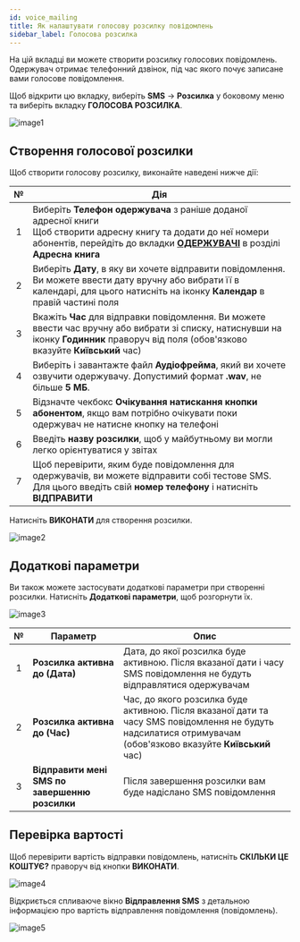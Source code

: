 ```yaml
---
id: voice_mailing
title: Як налаштувати голосову розсилку повідомлень
sidebar_label: Голосова розсилка
---
```


На цій вкладці ви можете створити розсилку голосових повідомлень. Одержувач отримає телефонний дзвінок, під час якого почує записане вами голосове повідомлення.

Щоб відкрити цю вкладку, виберіть **SMS** → **Розсилка** у боковому меню та виберіть вкладку **ГОЛОСОВА РОЗСИЛКА**.

![image1](/img/uk/client_send_sms_voice_mailing/image1.png)

## Створення голосової розсилки

Щоб створити голосову розсилку, виконайте наведені нижче дії:

|  №  | Дія |
| :-: | --- |
| 1 | Виберіть **Телефон одержувача** з раніше доданої адресної книги <br/> Щоб створити адресну книгу та додати до неї номери абонентів, перейдіть до вкладки [**ОДЕРЖУВАЧІ**](../address_book/recipients.md) в розділі **Адресна книга** |
| 2 | Виберіть **Дату**, в яку ви хочете відправити повідомлення. Ви можете ввести дату вручну або вибрати її в календарі, для цього натисніть на іконку **Календар** в правій частині поля |
| 3 | Вкажіть **Час** для відправки повідомлення. Ви можете ввести час вручну або вибрати зі списку, натиснувши на іконку **Годинник** праворуч від поля (обов'язково вказуйте **Київський** час) |
| 4 | Виберіть і завантажте файл **Аудіофрейма**, який ви хочете озвучити одержувачу. Допустимий формат **.wav**, не більше **5 МБ**. |
| 5 | Відзначте чекбокс **Очікування натискання кнопки абонентом**, якщо вам потрібно очікувати поки одержувач не натисне кнопку на телефоні |
| 6 | Введіть **назву розсилки**, щоб у майбутньому ви могли легко орієнтуватися у звітах |
| 7 | Щоб перевірити, яким буде повідомлення для одержувачів, ви можете відправити собі тестове SMS. Для цього введіть свій **номер телефону** і натисніть **ВІДПРАВИТИ** |

Натисніть **ВИКОНАТИ** для створення розсилки.

![image2](/img/uk/client_send_sms_voice_mailing/image2.png)

## Додаткові параметри

Ви також можете застосувати додаткові параметри при створенні розсилки. Натисніть **Додаткові параметри**, щоб розгорнути їх.

![image3](/img/uk/client_send_sms_voice_mailing/image3.png)

|  №  | Параметр | Опис |
| :-: | -------- | ---- |
| 1 | **Розсилка активна до (Дата)** | Дата, до якої розсилка буде активною. Після вказаної дати і часу SMS повідомлення не будуть відправлятися одержувачам |
| 2 | **Розсилка активна до (Час)** | Час, до якого розсилка буде активною. Після вказаної дати та часу SMS повідомлення не будуть надсилатися отримувачам (обов'язково вказуйте **Київський** час) |
| 3 | **Відправити мені SMS по завершенню розсилки** | Після завершення розсилки вам буде надіслано SMS повідомлення |

## Перевірка вартості

Щоб перевірити вартість відправки повідомлень, натисніть **СКІЛЬКИ ЦЕ КОШТУЄ?** праворуч від кнопки **ВИКОНАТИ**.

![image4](/img/uk/client_send_sms_voice_mailing/image4.png)

Відкриється спливаюче вікно **Відправлення SMS** з детальною інформацією про вартість відправлення повідомлення (повідомлень).

![image5](/img/uk/client_send_sms_voice_mailing/image5.png)
